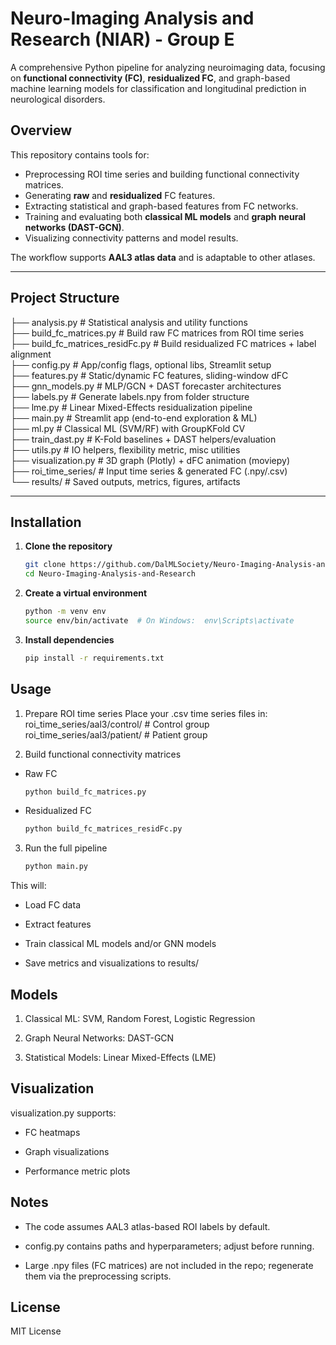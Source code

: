 # Neuro-Imaging Analysis and Research (NIAR) - Group E

A comprehensive Python pipeline for analyzing neuroimaging data, focusing on **functional connectivity (FC)**, **residualized FC**, and graph-based machine learning models for classification and longitudinal prediction in neurological disorders.

## Overview
This repository contains tools for:
- Preprocessing ROI time series and building functional connectivity matrices.
- Generating **raw** and **residualized** FC features.
- Extracting statistical and graph-based features from FC networks.
- Training and evaluating both **classical ML models** and **graph neural networks (DAST-GCN)**.
- Visualizing connectivity patterns and model results.

The workflow supports **AAL3 atlas data** and is adaptable to other atlases.

---

## Project Structure

├── analysis.py                   # Statistical analysis and utility functions  
├── build_fc_matrices.py          # Build raw FC matrices from ROI time series  
├── build_fc_matrices_residFc.py  # Build residualized FC matrices + label alignment  
├── config.py                     # App/config flags, optional libs, Streamlit setup  
├── features.py                   # Static/dynamic FC features, sliding-window dFC  
├── gnn_models.py                 # MLP/GCN + DAST forecaster architectures  
├── labels.py                     # Generate labels.npy from folder structure  
├── lme.py                        # Linear Mixed-Effects residualization pipeline  
├── main.py                       # Streamlit app (end-to-end exploration & ML)  
├── ml.py                         # Classical ML (SVM/RF) with GroupKFold CV  
├── train_dast.py                 # K-Fold baselines + DAST helpers/evaluation  
├── utils.py                      # IO helpers, flexibility metric, misc utilities  
├── visualization.py              # 3D graph (Plotly) + dFC animation (moviepy)  
├── roi_time_series/              # Input time series & generated FC (.npy/.csv)  
└── results/                      # Saved outputs, metrics, figures, artifacts  


---

## Installation

1. **Clone the repository**
   ```bash
   git clone https://github.com/DalMLSociety/Neuro-Imaging-Analysis-and-Research.git
   cd Neuro-Imaging-Analysis-and-Research

2. **Create a virtual environment**
    ```bash
    python -m venv env
    source env/bin/activate  # On Windows:  env\Scripts\activate

3. **Install dependencies**
    ```bash
    pip install -r requirements.txt

##  Usage
1. Prepare ROI time series
Place your .csv time series files in:
roi_time_series/aal3/control/   # Control group
roi_time_series/aal3/patient/   # Patient group

2. Build functional connectivity matrices
- Raw FC
    ```bash
    python build_fc_matrices.py
- Residualized FC
    ```bash
    python build_fc_matrices_residFc.py
3. Run the full pipeline
    ```bash
    python main.py
This will:
- Load FC data

- Extract features

- Train classical ML models and/or GNN models

- Save metrics and visualizations to results/
##  Models
1. Classical ML: SVM, Random Forest, Logistic Regression

2. Graph Neural Networks: DAST-GCN

3. Statistical Models: Linear Mixed-Effects (LME)

## Visualization
visualization.py supports:

- FC heatmaps

- Graph visualizations

- Performance metric plots
## Notes
- The code assumes AAL3 atlas-based ROI labels by default.

- config.py contains paths and hyperparameters; adjust before running.

- Large .npy files (FC matrices) are not included in the repo; regenerate them via the preprocessing scripts.

## License
MIT License